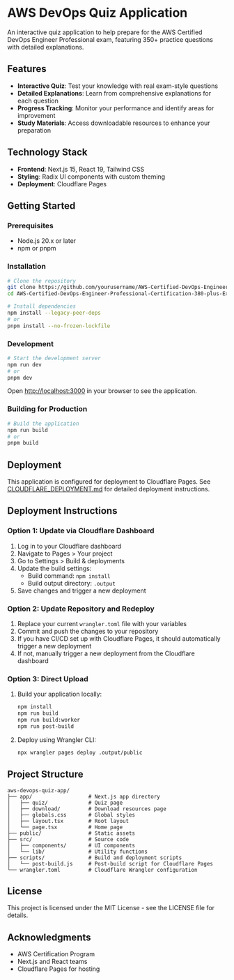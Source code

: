 # AWS DevOps Quiz Application

An interactive quiz application to help prepare for the AWS Certified DevOps Engineer Professional exam, featuring 350+ practice questions with detailed explanations.

## Features

- **Interactive Quiz**: Test your knowledge with real exam-style questions
- **Detailed Explanations**: Learn from comprehensive explanations for each question
- **Progress Tracking**: Monitor your performance and identify areas for improvement
- **Study Materials**: Access downloadable resources to enhance your preparation

## Technology Stack

- **Frontend**: Next.js 15, React 19, Tailwind CSS
- **Styling**: Radix UI components with custom theming
- **Deployment**: Cloudflare Pages

## Getting Started

### Prerequisites

- Node.js 20.x or later
- npm or pnpm

### Installation

```bash
# Clone the repository
git clone https://github.com/yourusername/AWS-Certified-DevOps-Engineer-Professional-Certification-380-plus-Exam-Questions-With-Explanation.git
cd AWS-Certified-DevOps-Engineer-Professional-Certification-380-plus-Exam-Questions-With-Explanation/

# Install dependencies
npm install --legacy-peer-deps
# or
pnpm install --no-frozen-lockfile
```

### Development

```bash
# Start the development server
npm run dev
# or
pnpm dev
```

Open [http://localhost:3000](http://localhost:3000) in your browser to see the application.

### Building for Production

```bash
# Build the application
npm run build
# or
pnpm build
```

## Deployment

This application is configured for deployment to Cloudflare Pages. See [CLOUDFLARE_DEPLOYMENT.md](./CLOUDFLARE_DEPLOYMENT.md) for detailed deployment instructions.

## Deployment Instructions

### Option 1: Update via Cloudflare Dashboard

1. Log in to your Cloudflare dashboard
2. Navigate to Pages > Your project
3. Go to Settings > Build & deployments
4. Update the build settings:
   - Build command: `npm install`
   - Build output directory: `.output`
5. Save changes and trigger a new deployment

### Option 2: Update Repository and Redeploy

1. Replace your current `wrangler.toml` file with your variables
2. Commit and push the changes to your repository
3. If you have CI/CD set up with Cloudflare Pages, it should automatically trigger a new deployment
4. If not, manually trigger a new deployment from the Cloudflare dashboard

### Option 3: Direct Upload

1. Build your application locally:
   ```bash
   npm install
   npm run build
   npm run build:worker
   npm run post-build
   ```
2. Deploy using Wrangler CLI:
   ```bash
   npx wrangler pages deploy .output/public
   ```



## Project Structure

```
aws-devops-quiz-app/
├── app/                  # Next.js app directory
│   ├── quiz/             # Quiz page
│   ├── download/         # Download resources page
│   ├── globals.css       # Global styles
│   ├── layout.tsx        # Root layout
│   └── page.tsx          # Home page
├── public/               # Static assets
├── src/                  # Source code
│   ├── components/       # UI components
│   └── lib/              # Utility functions
├── scripts/              # Build and deployment scripts
│   └── post-build.js     # Post-build script for Cloudflare Pages
└── wrangler.toml         # Cloudflare Wrangler configuration
```

## License

This project is licensed under the MIT License - see the LICENSE file for details.

## Acknowledgments

- AWS Certification Program
- Next.js and React teams
- Cloudflare Pages for hosting
